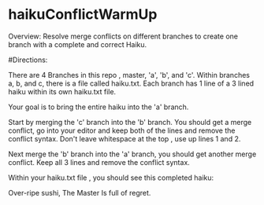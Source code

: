 # haikuConflictWarmUp
Overview:
Resolve merge conflicts on different branches to  create one branch with a complete and correct Haiku.

#Directions:

There are 4 Branches in this repo , master, 'a', 'b', and 'c'.
Within branches a, b, and c, there is a file called haiku.txt.
Each branch has 1 line of a 3 lined haiku within its own haiku.txt file.

Your goal is to bring the entire haiku into the 'a' branch.

Start by merging the 'c' branch into the 'b' branch.
You should get a merge conflict, go into your editor and keep both of the lines and remove the conflict syntax. Don't leave whitespace at the top , use up lines 1 and 2.

Next merge the 'b' branch into the 'a' branch, you should get another merge conflict. Keep all 3 lines and remove the conflict syntax.

Within your haiku.txt file , you should see this completed haiku:

Over-ripe sushi,
The Master
Is full of regret.
